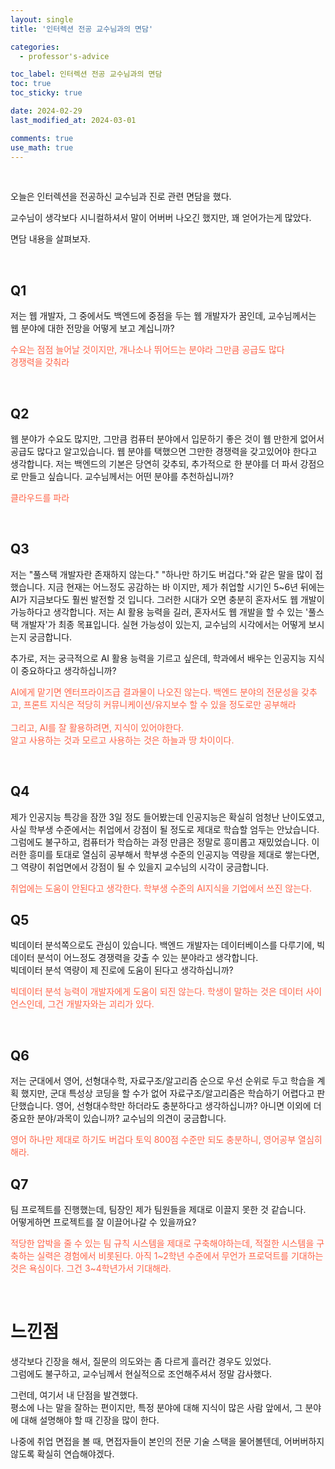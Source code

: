 ```yaml
---
layout: single
title: '인터렉션 전공 교수님과의 면담'

categories:
  - professor's-advice

toc_label: 인터렉션 전공 교수님과의 면담
toc: true
toc_sticky: true

date: 2024-02-29
last_modified_at: 2024-03-01

comments: true
use_math: true
---
```


<br>


오늘은 인터렉션을 전공하신 교수님과 진로 관련 면담을 했다.  

교수님이 생각보다 시니컬하셔서 말이 어버버 나오긴 했지만, 꽤 얻어가는게 많았다.  

면담 내용을 살펴보자.  

<br>  


## Q1   
저는 웹 개발자, 그 중에서도 백엔드에 중점을 두는 웹 개발자가 꿈인데, 교수님께서는 웹 분야에 대한 전망을 어떻게 보고 계십니까? 

<span style="color:tomato;">수요는 점점 늘어날 것이지만, 개나소나 뛰어드는 분야라 그만큼 공급도 많다  
경쟁력을 갖춰라</span>

<br>

## Q2  

웹 분야가 수요도 많지만, 그만큼 컴퓨터 분야에서 입문하기 좋은 것이 웹 만한게 없어서 공급도 많다고 알고있습니다.
웹 분야를 택했으면 그만한 경쟁력을 갖고있어야 한다고 생각합니다. 
저는 백엔드의 기본은 당연히 갖추되, 추가적으로 한 분야를 더 파서 강점으로 만들고 싶습니다.
교수님께서는 어떤 분야를 추천하십니까?

<span style="color:tomato;">클라우드를 파라</span>

<br>

## Q3  

저는 "풀스택 개발자란 존재하지 않는다." "하나만 하기도 버겁다."와 같은 말을 많이 접했습니다. 
지금 현재는 어느정도 공감하는 바 이지만, 제가 취업할 시기인 5~6년 뒤에는 AI가 지금보다도 훨씬 발전할 것 입니다.
그러한 시대가 오면 충분히 혼자서도 웹 개발이 가능하다고 생각합니다.
저는 AI 활용 능력을 길러, 혼자서도 웹 개발을 할 수 있는 '풀스택 개발자'가 최종 목표입니다.
실현 가능성이 있는지, 교수님의 시각에서는 어떻게 보시는지 궁금합니다. 

추가로, 저는 궁극적으로 AI 활용 능력을 기르고 싶은데, 학과에서 배우는 인공지능 지식이 중요하다고 생각하십니까?

<span style="color:tomato;"> AI에게 맡기면 엔터프라이즈급 결과물이 나오진 않는다. 백엔드 분야의 전문성을 갖추고, 프론트 지식은 적당히 커뮤니케이션/유지보수 할 수 있을 정도로만 공부해라 <br> <br>
그리고, AI를 잘 활용하려면, 지식이 있어야한다.  
알고 사용하는 것과 모르고 사용하는 것은 하늘과 땅 차이이다.<span>

<br>

## Q4  

제가 인공지능 특강을 잠깐 3일 정도 들어봤는데 인공지능은 확실히 엄청난 난이도였고, 
사실 학부생 수준에서는 취업에서 강점이 될 정도로 제대로 학습할 엄두는 안났습니다.
그럼에도 불구하고, 컴퓨터가 학습하는 과정 만큼은 정말로 흥미롭고 재밌었습니다.
이러한 흥미를 토대로 열심히 공부해서 학부생 수준의 인공지능 역량을 제대로 쌓는다면, 
그 역량이 취업면에서 강점이 될 수 있을지 교수님의 시각이 궁금합니다.


<span style="color:tomato;">취업에는 도움이 안된다고 생각한다. 학부생 수준의 AI지식을 기업에서 쓰진 않는다.</span>


## Q5  

빅데이터 분석쪽으로도 관심이 있습니다.
백엔드 개발자는 데이터베이스를 다루기에, 빅데이터 분석이 어느정도 경쟁력을 갖출 수 있는 분야라고 생각합니다.  
빅데이터 분석 역량이 제 진로에 도움이 된다고 생각하십니까?
<!-- 저는 그중에서도 특히 데이터 시각화에 관심이 있습니다.
현재는 데이터 시각화가 프론트엔드 관련 업무이지만, 미래에는 백엔드와 프론트엔드의 경계가 허물어질 것이라고 예상하고 있습니다.
교수님께서는 데이터 시각화가 미래에 중요한 요소가 될 것이라고 생각하십니까?   -->

<span style="color:tomato;">빅데이터 분석 능력이 개발자에게 도움이 되진 않는다. 학생이 말하는 것은 데이터 사이언스인데, 그건 개발자와는 괴리가 있다.</span>

<br>

## Q6  

<!-- 저는 군대 1년 9개월을 절대로 허비할 생각이 없습니다.
자기 계발 시간 확보를 위해 공군 특기병을 준비했고, 합격한 상황입니다. -->
저는 군대에서 영어, 선형대수학, 자료구조/알고리즘 순으로 우선 순위로 두고 학습을 계획 했지만,
군대 특성상 코딩을 할 수가 없어 자료구조/알고리즘은 학습하기 어렵다고 판단했습니다.
영어, 선형대수학만 하더라도 충분하다고 생각하십니까? 아니면 이외에 더 중요한 분야/과목이 있습니까?
교수님의 의견이 궁금합니다.  

<span style="color:tomato;">영어 하나만 제대로 하기도 버겁다 토익 800점 수준만 되도 충분하니, 영어공부 열심히 해라.</span>

## Q7  
팀 프로젝트를 진행했는데, 팀장인 제가 팀원들을 제대로 이끌지 못한 것 같습니다.  
어떻게하면 프로젝트를 잘 이끌어나갈 수 있을까요?  

<span style="color:tomato;">적당한 압박을 줄 수 있는 팀 규칙 시스템을 제대로 구축해야하는데, 적절한 시스템을 구축하는 실력은 경험에서 비롯된다.
아직 1~2학년 수준에서 무언가 프로덕트를 기대하는 것은 욕심이다.
그건 3~4학년가서 기대해라.</span>

<br>

# 느낀점

생각보다 긴장을 해서, 질문의 의도와는 좀 다르게 흘러간 경우도 있었다.  
그럼에도 불구하고, 교수님께서 현실적으로 조언해주셔서 정말 감사했다.  

그런데, 여기서 내 단점을 발견했다.  
평소에 나는 말을 잘하는 편이지만, 특정 분야에 대해 지식이 많은 사람 앞에서, 그 분야에 대해 설명해야 할 때 긴장을 많이 한다.  

나중에 취업 면접을 볼 때, 면접자들이 본인의 전문 기술 스택을 물어볼텐데, 어버버하지 않도록 확실히 연습해야겠다.   